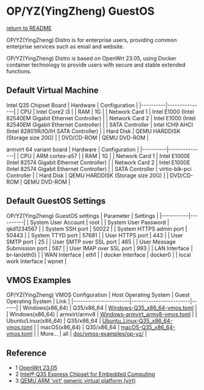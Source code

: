 # OP/YZ(YingZheng) GuestOS
  [return to README](https://github.com/david921518/qkd-app/blob/master/doc/vmos-examples/README.en.md)

  OP/YZ(YingZheng) Distro is for enterprise users, providing common enterprise services such as email and website.

  OP/YZ(YingZheng) Distro is based on OpenWrt 23.05, using Docker container technology to provide users with secure and stable extended functions.

## Default Virtual Machine
 Intel Q35 Chipset Board
| Hardware | Configuration |
|----------|---------------|
| CPU | Intel Core2 i3 |
| RAM | 1G |
| Network Card 1 | Intel E1000 (Intel 82540EM Gigabit Ethernet Controller) |
| Network Card 2 | Intel E1000 (Intel 82540EM Gigabit Ethernet Controller) |
| SATA Controller | Intel ICH9 AHCI (Intel 82801IR/IO/IH SATA Controller) |
| Hard Disk | QEMU HARDDISK (Storage size 20G) |
| DVD/CD-ROM | QEMU DVD-ROM |

 armvirt 64 variant board
| Hardware | Configuration |
|----------|---------------|
| CPU | ARM cortex-a57 |
| RAM | 1G |
| Network Card 1 | Intel E1000E (Intel 82574 Gigabit Ethernet Controller) |
| Network Card 2 | Intel E1000E (Intel 82574 Gigabit Ethernet Controller) |
| SATA Controller | virtio-blk-pci Controller |
| Hard Disk | QEMU HARDDISK (Storage size 20G) |
| DVD/CD-ROM | QEMU DVD-ROM |

## Default GuestOS Settings
 OP/YZ(YingZheng) GuestOS settings
| Parameter | Settings |
|-----------|----------|
| System User Account | root |
| System User Password | qkd1234567 |
| System SSH port | 50022 |
| System HTTPS admin port | 50443 |
| System TTYD port | 57681 |
| User HTTPS port | 443 |
| User SMTP port | 25 |
| User SMTP over SSL port | 465 |
| User Message Submission port | 587 |
| User IMAP over SSL port | 993 |
| LAN Interface | br-lan(eth0) |
| WAN Interface | eth1 |
| docker Interface | docker0 |
| local work Interface | wpnet |


## VMOS Examples
 OP/YZ(YingZheng) VMOS Configuration
| Host Operating System | Guest Operating System | Link |
|-----------------------|------------------------|------|
| Windows(x86_64) | Q35/x86_64 | [Windows-Q35_x86_64-vmos.toml](https://github.com/david921518/qkd-app/blob/master/doc/vmos-examples/op-yz/Windows-Q35_x86_64-vmos.toml) |
| Windows(x86_64) | armvirt/armv8 | [Windows-armvirt_armv8-vmos.toml](https://github.com/david921518/qkd-app/blob/master/doc/vmos-examples/op-yz/Windows-armvirt_armv8-vmos.toml) |
| Ubuntu/Linux(x86_64) | Q35/x86_64 | [Ubuntu_Linux-Q35_x86_64-vmos.toml](https://github.com/david921518/qkd-app/blob/master/doc/vmos-examples/op-yz/Ubuntu_Linux-Q35_x86_64-vmos.toml) |
| macOS(x86_64) | Q35/x86_64 | [macOS-Q35_x86_64-vmos.toml](https://github.com/david921518/qkd-app/blob/master/doc/vmos-examples/op-yz/macOS-Q35_x86_64-vmos.toml) |
| More... | all | [doc/vmos-examples/op-yz/](https://github.com/david921518/qkd-app/blob/master/doc/vmos-examples/op-yz/README.en.md) |

## Reference
- 1 [OpenWrt 23.05](https://openwrt.org/releases/23.05/start)
- 2 [Intel® Q35 Express Chipset for Embedded Computing](https://www.intel.cn/content/dam/www/public/us/en/documents/product-briefs/q35-chipset-brief.pdf)
- 3 [QEMU ARM ‘virt’ generic virtual platform (virt)](https://www.qemu.org/docs/master/system/arm/virt.html)
